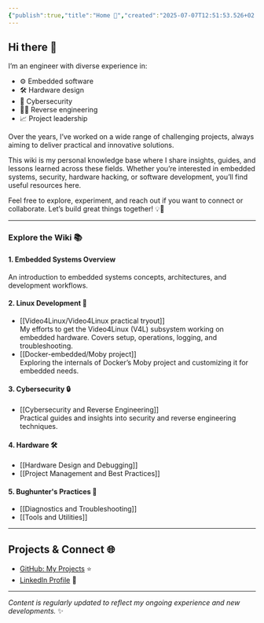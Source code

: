 ```yaml
---
{"publish":true,"title":"Home 🚀","created":"2025-07-07T12:51:53.526+02:00","modified":"2025-07-07T15:03:47.936+02:00","cssclasses":""}
---
```



## Hi there 👋

I’m an engineer with diverse experience in:  
- ⚙️ Embedded software  
- 🛠️ Hardware design  
- 🔐 Cybersecurity  
- 🕵️‍♂️ Reverse engineering  
- 📈 Project leadership  

Over the years, I’ve worked on a wide range of challenging projects, always aiming to deliver practical and innovative solutions.

This wiki is my personal knowledge base where I share insights, guides, and lessons learned across these fields. Whether you’re interested in embedded systems, security, hardware hacking, or software development, you’ll find useful resources here.

Feel free to explore, experiment, and reach out if you want to connect or collaborate. Let’s build great things together! 💡🤝

---

### Explore the Wiki 📚

#### 1. Embedded Systems Overview  
An introduction to embedded systems concepts, architectures, and development workflows.

#### 2. Linux Development 🐧  
- [[Video4Linux/Video4Linux practical tryout]]  
  My efforts to get the Video4Linux (V4L) subsystem working on embedded hardware. Covers setup, operations, logging, and troubleshooting.  
- [[Docker-embedded/Moby project]]  
  Exploring the internals of Docker’s Moby project and customizing it for embedded needs.

#### 3. Cybersecurity 🔒  
- [[Cybersecurity and Reverse Engineering]]  
  Practical guides and insights into security and reverse engineering techniques.

#### 4. Hardware 🛠️  
- [[Hardware Design and Debugging]]  
- [[Project Management and Best Practices]]  

#### 5. Bughunter's Practices 🐞  
- [[Diagnostics and Troubleshooting]]  
- [[Tools and Utilities]]  

---

## Projects & Connect 🌐

- [GitHub: My Projects](https://github.com/yourusername) ⭐  
- [LinkedIn Profile](https://linkedin.com/in/vnosenko) 🔗  

---

*Content is regularly updated to reflect my ongoing experience and new developments.* ✨